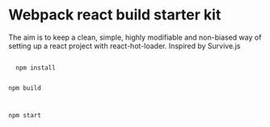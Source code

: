 # Webpack react build starter kit

The aim is to keep a clean, simple, highly modifiable and non-biased way of setting up a react project with react-hot-loader. Inspired by Survive.js

<code>
  npm install 
    
  npm build
  
  npm start 
</code>


